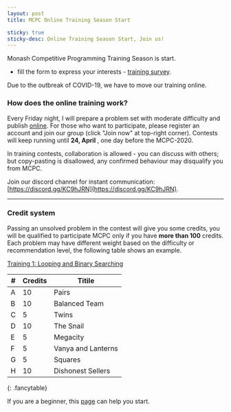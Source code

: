 ```yaml
---
layout: post
title: MCPC Online Training Season Start

sticky: true
sticky-desc: Online Training Season Start, Join us!
---
```


Monash Competitive Programming Training Season is start.
* fill the form to express your interests - [training survey](https://forms.gle/cYSeTNN3hFmQbChp8).

Due to the outbreak of COVID-19, we have to move our training online.

### How does the online training work?
Every Friday night, I will prepare a problem set with moderate difficulty and publish [online](https://vjudge.net/group/monashicpc).
For those who want to participate, please register an account and join our group (click "Join now" at top-right corner).
Contests will keep running until **24, April** , one day before the MCPC-2020.

In training contests, collaboration is allowed - you can discuss with others; 
but copy-pasting is disallowed, any confirmed behaviour may disqualify you from MCPC.

Join our discord channel for instant communication: [https://discord.gg/KC9hJRN](https://discord.gg/KC9hJRN).

---

### Credit system
Passing an unsolved problem in the contest will give you some credits, you will be qualified to participate MCPC only if you have **more than 100** credits.
Each problem may have different weight based on the difficulty or recommendation level, the following table shows an example.

[Training 1: Looping and Binary Searching](https://vjudge.net/contest/361685)

|  \#   |   Credits   |   Titile
|-------|-------------|---------
|   A   |    10       |   Pairs
|   B   |    10       |   Balanced Team
|   C   |    5        |   Twins
|   D   |    10       |   The Snail
|   E   |    5        |   Megacity
|   F   |    5        |   Vanya and Lanterns
|   G   |    5        |   Squares
|   H   |    10       |   Dishonest Sellers
{: .fancytable}

If you are a beginner, this [page](/for-contestants) can help you start.


